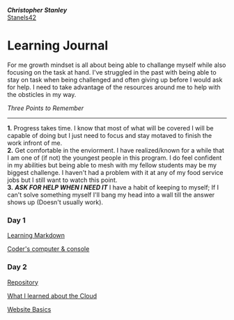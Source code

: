 __*Christopher Stanley*__  
[Stanels42](https://github.com/Stanels42)

# Learning Journal

For me growth mindset is all about being able to challange myself while also focusing on the task at hand. I've struggled in the past with being able to stay on task when being challenged and often giving up before I would ask for help. I need to take advantage of the resources around me to help with the obsticles in my way.  


_Three Points to Remember_  

______

**1.** Progress takes time. I know that most of what will be covered I will be capable of doing but I just need to focus and stay motaved to finish the work infront of me.  
**2.** Get comfortable in the enviorment. I have realized/known for a while that I am one of (if not) the youngest people in this program. I do feel confident in my abilities but being able to mesh with my fellow students may be my biggest challenge. I haven't had a problem with it at any of my food service jobs but I still want to watch this point.  
**3.** **_ASK FOR HELP WHEN I NEED IT_** I have a habit of keeping to myself; If I can't solve something myself I'll bang my head into a wall till the answer shows up (Doesn't usually work).

### Day 1

[Learning Markdown](https://stanels42.github.io/learningjournal/learning-markdown)

[Coder's computer & console](https://stanels42.github.io/learningjournal/coders-computer)

### Day 2

[Repository](https://stanels42.github.io/learningjournal/repository)

[What I learned about the Cloud](https://stanels42.github.io/learningjournal/cloud-revisions)

[Website Basics](https://stanels42.github.io/learningjournal/webpage-basics)
